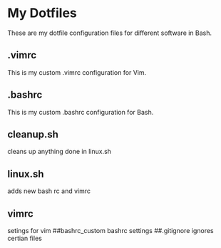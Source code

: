 # My Dotfiles
These are my dotfile configuration files for different software in Bash.
## .vimrc
This is my custom .vimrc configuration for Vim.
## .bashrc
This is my custom .bashrc configuration for Bash.
## cleanup.sh
cleans up anything done in linux.sh
## linux.sh
adds new bash rc and vimrc
## vimrc
setings for vim
##bashrc_custom
bashrc settings
##.gitignore
ignores certian files
